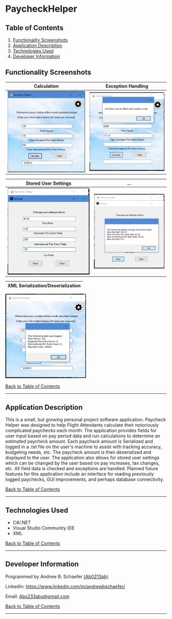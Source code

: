 # PaycheckHelper

## Table of Contents
1. [Functionality Screenshots](#functionality-screenshots)
2. [Application Description](#application-description)
3. [Technologies Used](#technologies-used)
4. [Developer Information](#developer-information) 

## Functionality Screenshots

Calculation                 |  Exception Handling             
:-------------------------:|:-------------------------:
![ScreenShot](/images/pch1.PNG)  |  ![ScreenShot](/images/pch2.PNG) 

Stored User Settings       |  ...             
:-------------------------:|:-------------------------:
![ScreenShot](/images/pch3.PNG)  |  ![ScreenShot](/images/pch4.PNG)

XML Serialization/Deserialization  |             
:-------------------------:|
<img src="images/pch5.PNG" width="50%"> 

[Back to Table of Contents](#table-of-contents)

<hr>

## Application Description

This is a small, but growing personal project software application. Paycheck Helper was designed to 
help Flight Attendants calculate their notoriously complicated paychecks each month. The application 
provides fields for user input based on pay period data and run calculations to determine an estimated 
paycheck amount. Each paycheck amount is Serialized and logged in a .txt file on the user's machine 
to assist with tracking accuracy, budgeting needs, etc. The paycheck amount is then deserialized and displayed 
to the user. The application also allows for stored user settings which can be changed by the user based on pay 
increases, tax changes, etc. All field data is checked and exceptions are handled. Planned future features for 
this application include an interface for reading previously logged paychecks, GUI improvements, and perhaps 
database connectivity. 

[Back to Table of Contents](#table-of-contents)

<hr>

## Technologies Used
- C#/.NET
- Visual Studio Community IDE
- XML

[Back to Table of Contents](#table-of-contents)

<hr>

## Developer Information
Programmed by Andrew B. Schaefer [(Ab0213ab)](https://github.com/Ab0213ab).

LinkedIn: https://www.linkedin.com/in/andrewbschaefer/

Email: Abs233abs@gmail.com 

[Back to Table of Contents](#table-of-contents)

<hr>
